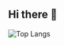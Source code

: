 ## Hi there 👋
![Top Langs](https://github-readme-stats.vercel.app/api/top-langs/?username=anuraghazra&hide_progress=true)
